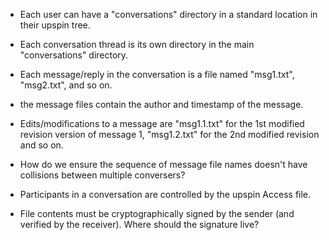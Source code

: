 
* Each user can have a "conversations" directory in a standard location in
  their upspin tree.

* Each conversation thread is its own directory in the main "conversations"
  directory.

* Each message/reply in the conversation is a file named "msg1.txt",
  "msg2.txt", and so on.

* the message files contain the author and timestamp of the message.

* Edits/modifications to a message are "msg1.1.txt" for the 1st modified
  revision version of message 1, "msg1.2.txt" for the 2nd modified revision
  and so on.

* How do we ensure the sequence of message file names doesn't have collisions between multiple
  conversers?

* Participants in a conversation are controlled by the upspin Access
  file.  

* File contents must be cryptographically signed by the sender (and verified by the receiver).
  Where should the signature live?

